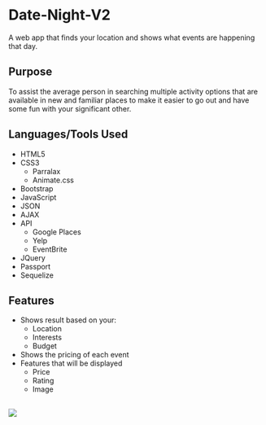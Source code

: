 # Date-Night-V2
A web app that finds your location and shows what events are happening that day.

## Purpose
To assist the average person in searching multiple activity options that are available in new and familiar places to make it easier to go out and have some fun with your significant other. 

## Languages/Tools Used
- HTML5
- CSS3
  - Parralax
  - Animate.css
- Bootstrap
- JavaScript
- JSON
- AJAX
- API
  - Google Places
  - Yelp
  - EventBrite
- JQuery
- Passport
- Sequelize

## Features
- Shows result based on your: 
  - Location 
  - Interests
  - Budget
- Shows the pricing of each event
- Features that will be displayed
  - Price
  - Rating
  - Image
 
 ##
 
  ![](public/images/homepage.PNG)
